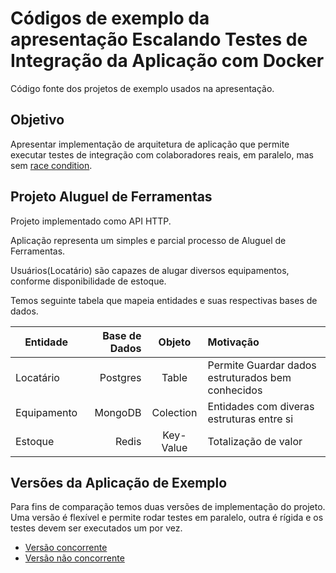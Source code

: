 # Códigos de exemplo da apresentação Escalando Testes de Integração da Aplicação com Docker

Código fonte dos projetos de exemplo usados na apresentação.

## Objetivo

Apresentar implementação de arquitetura de aplicação que permite executar testes de integração com colaboradores reais, em paralelo, mas sem [race condition](https://en.wikipedia.org/wiki/Race_condition).

## Projeto Aluguel de Ferramentas

Projeto implementado como API HTTP.

Aplicação representa um simples e parcial processo de Aluguel de Ferramentas.

Usuários(Locatário) são capazes de alugar diversos equipamentos, conforme disponibilidade de estoque.

Temos seguinte tabela que mapeia entidades e suas respectivas bases de dados.

Entidade | Base de Dados | Objeto | Motivação
--- | ---: | :---: | :---
Locatário | Postgres | Table | Permite Guardar dados estruturados bem conhecidos
Equipamento | MongoDB | Colection |  Entidades com diveras estruturas entre si
Estoque | Redis | Key-Value | Totalização de valor


## Versões da Aplicação de Exemplo

Para fins de comparação temos duas versões de implementação do projeto. Uma versão é flexível e permite rodar testes em paralelo, outra é rígida e os testes devem ser executados um por vez.

 - [Versão concorrente](./testes-integracao-concorrente)
 - [Versão não concorrente](./testes-integracao-nao-concorrente)